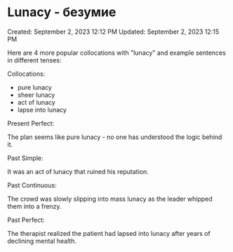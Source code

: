 # Lunacy - безумие

Created: September 2, 2023 12:12 PM
Updated: September 2, 2023 12:15 PM

Here are 4 more popular collocations with "lunacy" and example sentences in different tenses:

Collocations:

- pure lunacy
- sheer lunacy
- act of lunacy
- lapse into lunacy

Present Perfect:

The plan seems like pure lunacy - no one has understood the logic behind it.

Past Simple:

It was an act of lunacy that ruined his reputation.

Past Continuous:

The crowd was slowly slipping into mass lunacy as the leader whipped them into a frenzy.

Past Perfect:

The therapist realized the patient had lapsed into lunacy after years of declining mental health.